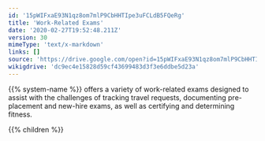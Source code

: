 ```yaml
---
id: '15pWIFxaE93N1qz8om7mlP9CbHHTIpe3uFCLdB5FQeRg'
title: 'Work-Related Exams'
date: '2020-02-27T19:52:48.211Z'
version: 30
mimeType: 'text/x-markdown'
links: []
source: 'https://drive.google.com/open?id=15pWIFxaE93N1qz8om7mlP9CbHHTIpe3uFCLdB5FQeRg'
wikigdrive: 'dc9ec4e15828d59cf43699483d3f3e6ddbe5d23a'
---
```





{{% system-name %}} offers a variety of work-related exams designed to assist with the challenges of tracking travel requests, documenting pre-placement and new-hire exams, as well as certifying and determining fitness.



{{% children %}}




